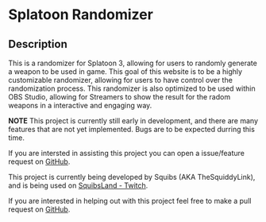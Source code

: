 # Splatoon Randomizer

## Description
This is a randomizer for Splatoon 3, allowing for users to randomly generate a weapon to be used in game. This goal of this website is to be a highly customizable randomizer, allowing for users to have control over the randomization process. This randomizer is also optimized to be used within OBS Studio, allowing for Streamers to show the result for the radom weapons in a interactive and engaging way.

**NOTE** This project is currently still early in development, and there are many features that are not yet implemented. Bugs are to be expected durring this time. 

If you are intersted in assisting this project you can open a issue/feature request on [GitHub](https://github.com/TheSquiddyLink/SplatoonRandomizer/issues). 

This project is currently being developed by Squibs (AKA TheSquiddyLink), and is being used on [SquibsLand - Twitch](https://www.twitch.tv/squibsland).

If you are interested in helping out with this project feel free to make a pull request on [GitHub](https://github.com/TheSquiddyLink/SplatoonRandomizer/pulls).